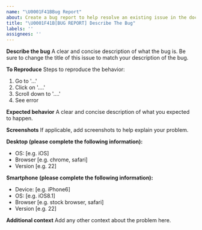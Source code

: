 ```yaml
---
name: "\U0001F41BBug Report"
about: Create a bug report to help resolve an existing issue in the docs.
title: "\U0001F41B[BUG REPORT] Describe The Bug"
labels: ''
assignees: ''
---
```


**Describe the bug**
A clear and concise description of what the bug is. Be sure to change the title of this issue to match your description of the bug.

**To Reproduce**
Steps to reproduce the behavior:

1. Go to '...'
2. Click on '....'
3. Scroll down to '....'
4. See error

**Expected behavior**
A clear and concise description of what you expected to happen.

**Screenshots**
If applicable, add screenshots to help explain your problem.

**Desktop (please complete the following information):**

- OS: [e.g. iOS]
- Browser [e.g. chrome, safari]
- Version [e.g. 22]

**Smartphone (please complete the following information):**

- Device: [e.g. iPhone6]
- OS: [e.g. iOS8.1]
- Browser [e.g. stock browser, safari]
- Version [e.g. 22]

**Additional context**
Add any other context about the problem here.
